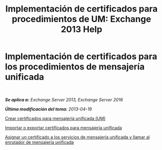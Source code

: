 ﻿---
title: 'Implementación de certificados para procedimientos de UM: Exchange 2013 Help'
TOCTitle: Implementación de certificados para los procedimientos de mensajería unificada
ms:assetid: 21631c68-86ad-4f00-a1eb-dcc2758f6bf0
ms:mtpsurl: https://technet.microsoft.com/es-es/library/Dn205139(v=EXCHG.150)
ms:contentKeyID: 54652428
ms.date: 05/22/2018
mtps_version: v=EXCHG.150
ms.translationtype: MT
---

# Implementación de certificados para los procedimientos de mensajería unificada

 

_**Se aplica a:** Exchange Server 2013, Exchange Server 2016_

_**Última modificación del tema:** 2013-04-19_

[Crear certificados para mensajería unificada (UM)](create-certificates-for-um-exchange-2013-help.md)

[Importar o exportar certificados para mensajería unificada](import-or-export-certificates-for-um-exchange-2013-help.md)

[Asignar un certificado a los servicios de mensajería unificada y llamar al enrutador de mensajería unificada](assign-a-certificate-to-the-um-and-um-call-router-services-exchange-2013-help.md)

